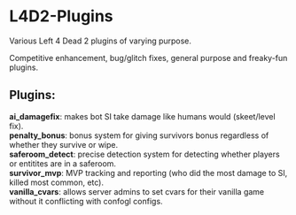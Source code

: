 L4D2-Plugins
============

Various Left 4 Dead 2 plugins of varying purpose.

Competitive enhancement, bug/glitch fixes, general purpose and freaky-fun plugins.

Plugins:
--------
<b>ai_damagefix</b>: makes bot SI take damage like humans would (skeet/level fix).<br />
<b>penalty_bonus</b>: bonus system for giving survivors bonus regardless of whether they survive or wipe.<br />
<b>saferoom_detect</b>: precise detection system for detecting whether players or entitites are in a saferoom.<br />
<b>survivor_mvp</b>: MVP tracking and reporting (who did the most damage to SI, killed most common, etc).<br />
<b>vanilla_cvars</b>: allows server admins to set cvars for their vanilla game without it conflicting with confogl configs.<br />

